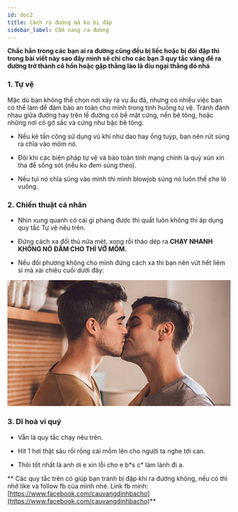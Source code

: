 ```yaml
---
id: doc2
title: Cách ra đường mà ko bị đập
sidebar_label: Cẩm nang ra đường
---
```


**Chắc hẳn trong các bạn ai ra đường cũng đều bị liếc hoặc bị đòi đập thì trong bài viết này sao đây mình sẽ chỉ cho các bạn 3 quy tắc vàng để ra đường trở thành cô hồn hoặc gặp thằng lào là đíu ngại thằng đó nhá**

### 1. Tự vệ

Mặc dù bạn không thể chọn nơi xảy ra vụ ẩu đả, nhưng có nhiều việc bạn có thể làm để đảm bảo an toàn cho mình trong tình huống tự vệ. Tránh đánh nhau giữa đường hay trên lề đường có bề mặt cứng, nền bê tông, hoặc những nơi có gờ sắc và cứng như bậc bê tông.

- Nếu kẻ tấn công sử dụng vũ khí như dao hay ống tuýp, bạn nên rút súng ra chĩa vào mõm nó.

- Đôi khi các biện pháp tự vệ và bảo toàn tính mạng chính là quỳ xún xin tha để sống sót (nếu ko đem súng theo).

- Nếu tụi nó chĩa súng vào mình thì mình blowjob súng nó luôn thế cho ló vuông.

### 2. Chiến thuật cá nhân

- Nhìn xung quanh có cái gì phang được thì quất luôn không thì áp dụng quy tắc Tự vệ nêu trên.

- Đứng cách xa đối thủ nửa mét, xong rồi tháo dép ra **CHẠY NHANH KHÔNG NÓ ĐẤM CHO THÌ VỠ MỒM.**

- Nếu đối phương không cho mình đứng cách xa thì bạn nên vứt hết liêm sỉ mà xài chiêu cuối dưới đây:

![gay pỏn](../static/img/gay.jpg)

### 3. Dĩ hoà vi quý

- Vẫn là quy tắc chạy nêu trên.

- Hít 1 hơi thật sâu rồi rống cái mồm lên cho người ta nghe tới can.

- Thôi tốt nhất là anh ơi e xin lỗi cho e b\*s c\* làm lành đi a.

** Các quy tắc trên có giúp bạn tránh bị đập khi ra đường không, nếu có thì nhớ like và follow fb của mình nhé. Link fb mình: [https://www.facebook.com/cauvangdinhbacho](https://www.facebook.com/cauvangdinhbacho)**
